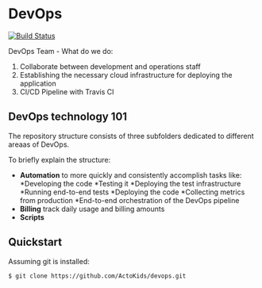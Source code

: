 # DevOps

[![Build Status][travis-image]][travis]

DevOps Team - What do we do:

1. Collaborate between development and operations staff
2. Establishing the necessary cloud infrastructure for deploying the application
2. CI/CD Pipeline with Travis CI



## DevOps technology 101

The repository structure consists of three subfolders dedicated to different areaas of DevOps.

To briefly explain the structure:

* **Automation**  to more quickly and consistently accomplish tasks like:
    *Developing the code
    *Testing it
    *Deploying the test infrastructure
    *Running end-to-end tests
    *Deploying the code
    *Collecting metrics from production
    *End-to-end orchestration of the DevOps pipeline
* **Billing** track daily usage and billing amounts
* **Scripts** 



## Quickstart

Assuming git is installed:

```bash
$ git clone https://github.com/ActoKids/devops.git
```

[travis-image]: https://travis-ci.org/actokids/actokids.png?branch=master
[travis]: http://travis-ci.org/actokids
